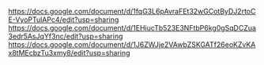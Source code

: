 https://docs.google.com/document/d/1fqG3L6pAvraFEt32wGCotByDJ2rtoCE-VyoPTulAPc4/edit?usp=sharing
https://docs.google.com/document/d/1EHjucTb523E3NFtbP6kg0gSqDCZua3edr5AsJqYf3nc/edit?usp=sharing
https://docs.google.com/document/d/1J6ZWJje2VAwbZSKGATf26eoKZvKAx8tMEcbzTu3xmy8/edit?usp=sharing
